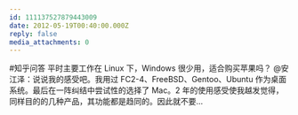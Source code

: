 ```yaml
---
id: 111137527879443009
date: 2012-05-19T00:40:00.000Z
reply: false
media_attachments: 0
---
```


#知乎问答 平时主要工作在 Linux 下，Windows 很少用，适合购买苹果吗？ @安江泽：说说我的感受吧。我用过 FC2-4、FreeBSD、Gentoo、Ubuntu 作为桌面系统。最后在一阵纠结中尝试性的选择了 Mac。2 年的使用感受使我越发觉得，同样目的的几种产品，其功能都是趋同的。因此就不要… ​​​​

